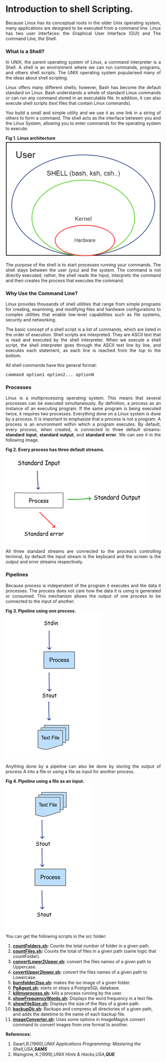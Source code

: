 # Introduction to shell Scripting.

<p align="justify">
Because Linux has its conceptual roots in the older Unix operating system, many applications are designed to be executed from a command line. Linux has two user interfaces: the Graphical User Interface (GUI) and The command Line, the Shell.
</p>
<h3>What is a Shell?</h3>
<p align="justify">
In UNIX, the parent operating system of Linux, a command interpreter is a Shell.
A shell is an environment where we can run commands, programs, and others shell scripts. The UNIX operating system popularised many of the ideas about shell scripting.

</p>
<p align="justify">
Linux offers many different shells; however, Bash has become the default standard on Linux.
Bash understands a whole of standard Linux commands or can run any command stored in an executable file. In addition, it can also execute shell scripts (text files that contain Linux commands).
</p>
<p align="justify">
You build a small and simple utility and we use it as one link in a string of others to form a command. The shell acts as the interface between you and the Linux System, allowing you to enter commands for the operating system to execute.
</p>
<div><b>Fig 1. Linux architecture</b></div>
<img src="images/unix_shells.png"/>
<p align="justify">
The purpose of the shell is to start processes running your commands. The shell stays between the user (you) and the system. The command is not directly executed; rather, the shell reads the input, interprets the command and then creates the process that executes the command.
</p>
<h3>Why Use the Command Line?</h3>
<p align="justify">
Linux provides thousands of shell utilities that range from simple programs for creating, examining, and modifying files and hardware configurations to complex utilities that enable low-level capabilities such as file systems, security and networking.
</p>
<p align="justify">
The basic concept of a shell script is a list of commands, which are listed in the order of execution. Shell scripts are interpreted. They are ASCII text that is read and executed by the shell interpreter. When we execute a shell script, the shell interpreter goes through the ASCII text line by line, and executes each statement, as each line is reached from the top to the bottom.
</p>
<p> All shell commands have this general format:</p>
<pre>
command option1 option2... optionN
</pre>
<h3>Processes</h3>
<p align="justify">
Linux is a multiprocessing operating system. This means that several processes can be executed simultaneously. By definition, a process as an instance of an executing program. If the same program is being executed twice, it requires two processes. Everything done on a Linux system is done by a process.
It is important to emphasize that a process is not a program. A process is an environment within which a program executes. 
By default, every process, when created, is connected to three default streams: <b>standard input</b>, <b>standard output</b>, and <b>standard error</b>. We can see it in the following image.
</p>
<div><b>Fig 2. Every process has three default streams.</b></div>
<img src="images/processes.png"/>
<p align="justify">
All three standard streams are connected to the process’s controlling terminal, by default the input stream is the keyboard and the screen is the output and error streams respectively.
</p>
<h3>Pipelines</h3>
<p align="justify">
Because process is independent of the program it executes and the data it processes. The process does not care how the data it is using is generated or consumed. This mechanism allows the output of one process to be connected to the input of another.
</p>
<div><b>Fig 3. Pipeline using one process.</b></div>
<img src="images/pipelines.png"/>
<p align="justify">
Anything done by a pipeline can also be done by storing the output of process A into a file or using a file as input for another process.
</p>
<div><b>Fig 4. Pipeline using a file as an input.</b></div>
<img src="images/pipelines2.png"/>

<p align="justify">
You can get the following scripts in the src folder:
</p>
<p>
<ol>
<li><b><a href="src/countFolders.sh">countFolders.sh</a>:</b> Counts the total number of folder in a given path.</li>
<li><b><a href="src/countFiles.sh">countFiles.sh</a>:</b> Counts the total of files in a given path (same logic that countFolder).</li>
<li><b><a href="src/convertLower2Upper.sh">convertLower2Upper.sh</a>:</b> convert the files names of a given path to Uppercase.</li>
<li><b><a href="src/convertUpper2lower.sh">covertUpper2lower.sh</a>:</b> convert the files names of a given path to Lowercase.</li>
<li><b><a href="src/burnfolder2iso.sh">burnfolder2iso.sh</a>:</b> makes the iso image of a given folder.</li>
<li><b><a href="src/PgAgent.sh">PgAgent.sh</a>:</b> starts or stops a PostgreSQL database.</li>
<li><b><a href="src/killmyprocess.sh">killmyprocess.sh</a>:</b> kills a process running by the user.</li>
<li><b><a href="src/showFrequencyWords.sh">showFrequencyWords.sh</a>:</b> Displays the word frequency in a text file.</li>
<li><b><a href="src/showFileSize.sh">showFileSize.sh</a>:</b> Displays the size of the files of a given path.</li>
<li><b><a href="src/backupDir.sh">backupDir.sh</a>:</b> Backups and compress all directories of a given path, and adds the datetime to the name of each backup file.</li>
<li><b><a href="src/imageConverter.sh">imageConverter.sh</a>:</b> Uses some options in ImageMagick convert command to convert images from one format to another. </li>
</ol>
</p>
<b>References:</b>
<p>
<ol>
<li>
Swart,R.[1990],<cite>UNIX Applications Programming: Mastering the Shell,USA,<b>SAMS</b></cite>
</li>
<li>Waingrow, K.[1999],<cite>UNIX Hints & Hacks,USA,<b>QUE</b></cite></li>
</ol>
</p>
